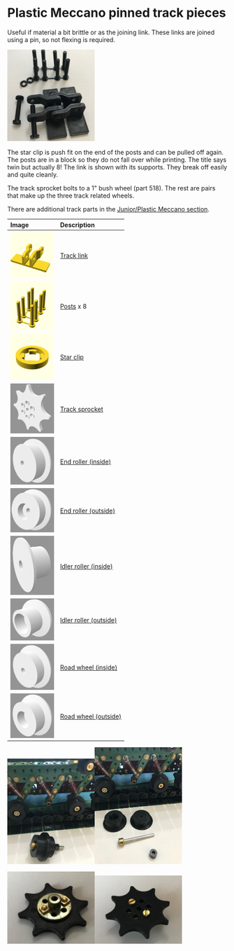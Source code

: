 # Plastic Meccano pinned track pieces

Useful if material a bit brittle or as the joining link.  These links are joined
using a pin, so not flexing is required.

<img src="images/all.jpg" width="200">

The star clip is push fit on the end of the posts and can be pulled off again. 
The posts are in a block so they do not fall over while printing. The title says twin but actually 8!
The link is shown with its supports. They break off easily and quite cleanly.

The track sprocket bolts to a 1" bush wheel (part 518).  The rest are pairs
that make up the three track related wheels.

There are additional track parts in the [Junior/Plastic Meccano section](../../junior#readme).

Image | Description
:--- | :---
[<img src="images/track-link.png" width="100">](stl/track-link.stl) | [Track link](stl/track-link.stl)
[<img src="images/twin-post.png" width="100">](stl/twin-post.stl) | [Posts](stl/twin-post.stl) x 8
[<img src="images/star-clip.png" width="100">](stl/star-clip.stl) | [Star clip](stl/star-clip.stl)
[<img src="images/meccano-track-sprocket.png" width="100">](stl/meccano-track-sprocket.stl) | [Track sprocket](stl/meccano-track-sprocket.stl)
[<img src="images/end-roller-inside.png" width="100">](stl/end-roller-inside.stl) | [End roller (inside)](stl/end-roller-inside.stl)
[<img src="images/end-roller-outside.png" width="100">](stl/end-roller-outside.stl) | [End roller (outside)](stl/end-roller-outside.stl)
[<img src="images/idler-roller-inside.png" width="100">](stl/idler-roller-inside.stl) | [Idler roller (inside)](stl/idler-roller-inside.stl)
[<img src="images/idler-roller-outside.png" width="100">](stl/idler-roller-outside.stl) | [Idler roller (outside)](stl/idler-roller-outside.stl)
[<img src="images/road-wheel-inside.png" width="100">](stl/road-wheel-inside.stl) | [Road wheel (inside)](stl/road-wheel-inside.stl)
[<img src="images/road-wheel-outside.png" width="100">](stl/road-wheel-outside.stl) | [Road wheel (outside)](stl/road-wheel-outside.stl)

<img src="images/road-wheel-1.jpg" width="200"><img src="images/road-wheel-2.jpg" width="200">

<img src="images/sprocket-1.jpg" width="200"><img src="images/sprocket-2.jpg" width="200">
